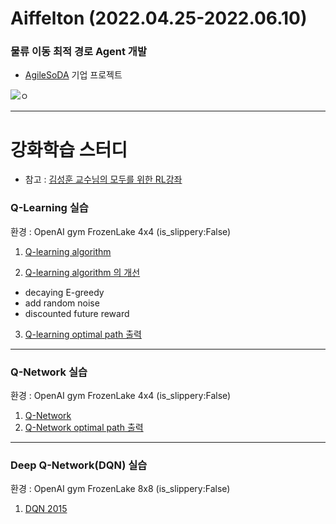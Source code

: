 # Aiffelton (2022.04.25-2022.06.10)


### 물류 이동 최적 경로 Agent 개발

- [AgileSoDA](http://www.agilesoda.com/) 기업 프로젝트
 
 ![ㅇ](http://www.agilesoda.com/theme/basic/img/sub/company/company_agilesoda__icon.svg)
 
 



---

# 강화학습 스터디
- 참고 : [김성훈 교수님의 모두를 위한 RL강좌](https://www.youtube.com/playlist?list=PLlMkM4tgfjnKsCWav-Z2F-MMFRx-2gMGG)

  


### Q-Learning 실습
환경 : OpenAI gym FrozenLake 4x4 (is_slippery:False) 

1. [Q-learning algorithm](https://github.com/riverlike/Project/blob/main/RL_Logistic_Agent/q_learning_01.ipynb)

2. [Q-learning algorithm 의 개선](https://github.com/riverlike/Project/blob/main/RL_Logistic_Agent/q_learning_02.ipynb)
  - decaying E-greedy
  - add random noise
  - discounted future reward

3. [Q-learning optimal path 출력](https://github.com/riverlike/Project/blob/main/RL_Logistic_Agent/q_learning_03.ipynb)


---

### Q-Network 실습
환경 : OpenAI gym FrozenLake 4x4 (is_slippery:False) 

1. [Q-Network](https://github.com/riverlike/Project/blob/main/RL_Logistic_Agent/q_network_01.ipynb)
2. [Q-Network optimal path 출력](https://github.com/riverlike/Project/blob/main/RL_Logistic_Agent/q_network_02.ipynb)

---

### Deep Q-Network(DQN) 실습
환경 : OpenAI gym FrozenLake 8x8 (is_slippery:False) 

1. [DQN 2015](https://github.com/riverlike/Project/blob/main/RL_Logistic_Agent/dqn_2015.ipynb)



